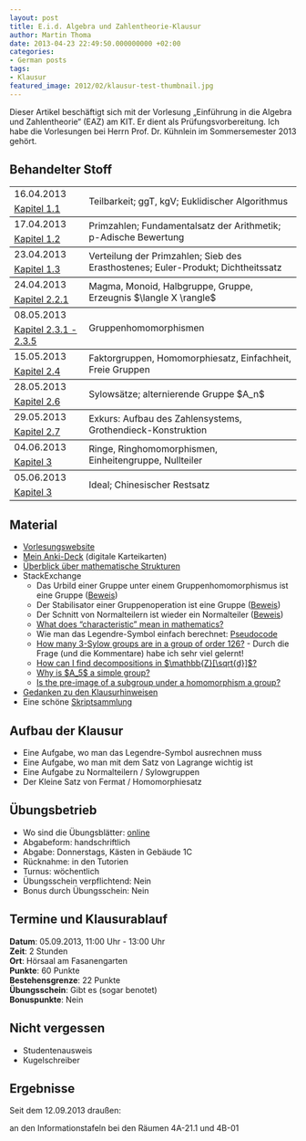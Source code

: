 ```yaml
---
layout: post
title: E.i.d. Algebra und Zahlentheorie-Klausur
author: Martin Thoma
date: 2013-04-23 22:49:50.000000000 +02:00
categories:
- German posts
tags:
- Klausur
featured_image: 2012/02/klausur-test-thumbnail.jpg
---
```

<div class="info">Dieser Artikel besch&auml;ftigt sich mit der Vorlesung &bdquo;Einf&uuml;hrung in die Algebra und Zahlentheorie&ldquo; (EAZ) am KIT. Er dient als Pr&uuml;fungsvorbereitung. Ich habe die Vorlesungen bei Herrn Prof. Dr. K&uuml;hnlein im Sommersemester 2013 geh&ouml;rt.</div>

<h2>Behandelter Stoff</h2>
<table>
<tr>
<td>16.04.2013</td>
<td rowspan="2" style="border-bottom:1px solid black;">Teilbarkeit; ggT, kgV; Euklidischer Algorithmus</td>
</tr>
<tr>
<td style="border-bottom:1px solid black;"><a href="http://www.math.kit.edu/iag3/lehre/einfalgzahl2013s/media/eazskript.pdf#page=7">Kapitel 1.1</a></td>
</tr>

<tr>
<td>17.04.2013</td>
<td rowspan="2" style="border-bottom:1px solid black;">Primzahlen; Fundamentalsatz der Arithmetik; p-Adische Bewertung</td>
</tr>
<tr>
<td style="border-bottom:1px solid black;"><a href="http://www.math.kit.edu/iag3/lehre/einfalgzahl2013s/media/eazskript.pdf#page=11">Kapitel 1.2</a></td>
</tr>

<tr>
<td>23.04.2013</td>
<td rowspan="2" style="border-bottom:1px solid black;">Verteilung der Primzahlen; Sieb des Erasthostenes; Euler-Produkt; Dichtheitssatz</td>
</tr>
<tr>
<td style="border-bottom:1px solid black;"><a href="http://www.math.kit.edu/iag3/lehre/einfalgzahl2013s/media/eazskript.pdf#page=15">Kapitel 1.3</a></td>
</tr>

<tr>
<td>24.04.2013</td>
<td rowspan="2" style="border-bottom:1px solid black;">Magma, Monoid, Halbgruppe, Gruppe, Erzeugnis $\langle X \rangle$</td>
</tr>
<tr>
<td style="border-bottom:1px solid black;"><a href="http://www.math.kit.edu/iag3/lehre/einfalgzahl2013s/media/eazskript.pdf#page=15">Kapitel 2.2.1</a></td>
</tr>

<tr>
<td>08.05.2013</td>
<td rowspan="2" style="border-bottom:1px solid black;">Gruppenhomomorphismen</td>
</tr>
<tr>
<td style="border-bottom:1px solid black;"><a href="http://www.math.kit.edu/iag3/lehre/einfalgzahl2013s/media/eazskript.pdf#page=15">Kapitel 2.3.1 - 2.3.5</a></td>
</tr>

<tr>
<td>15.05.2013</td>
<td rowspan="2" style="border-bottom:1px solid black;">Faktorgruppen, Homomorphiesatz, Einfachheit, Freie Gruppen</td>
</tr>
<tr>
<td style="border-bottom:1px solid black;"><a href="http://www.math.kit.edu/iag3/lehre/einfalgzahl2013s/media/eazskript.pdf#page=40">Kapitel 2.4</a></td>
</tr>

<tr>
<td>28.05.2013</td>
<td rowspan="2" style="border-bottom:1px solid black;">Sylows&auml;tze; alternierende Gruppe $A_n$</td>
</tr>
<tr>
<td style="border-bottom:1px solid black;"><a href="http://www.math.kit.edu/iag3/lehre/einfalgzahl2013s/media/eazskript.pdf#page=51">Kapitel 2.6</a></td>
</tr>

<tr>
<td>29.05.2013</td>
<td rowspan="2" style="border-bottom:1px solid black;">Exkurs: Aufbau des Zahlensystems, Grothendieck-Konstruktion</td>
</tr>
<tr>
<td style="border-bottom:1px solid black;"><a href="http://www.math.kit.edu/iag3/lehre/einfalgzahl2013s/media/eazskript.pdf#page=56">Kapitel 2.7</a></td>
</tr>

<tr>
<td>04.06.2013</td>
<td rowspan="2" style="border-bottom:1px solid black;">Ringe, Ringhomomorphismen, Einheitengruppe, Nullteiler</td>
</tr>
<tr>
<td style="border-bottom:1px solid black;"><a href="http://www.math.kit.edu/iag3/lehre/einfalgzahl2013s/media/eazskript.pdf#page=61">Kapitel 3</a></td>
</tr>

<tr>
<td>05.06.2013</td>
<td rowspan="2" style="border-bottom:1px solid black;">Ideal; Chinesischer Restsatz</td>
</tr>
<tr>
<td style="border-bottom:1px solid black;"><a href="http://www.math.kit.edu/iag3/lehre/einfalgzahl2013s/media/eazskript.pdf#page=65">Kapitel 3</a></td>
</tr>
</table>

<h2>Material</h2>
<ul>
  <li><a href="http://www.math.kit.edu/iag3/lehre/einfalgzahl2013s/de">Vorlesungswebsite</a></li>
  <li><a href="https://ankiweb.net/shared/info/1756853157">Mein Anki-Deck</a> (digitale Karteikarten)</li>
  <li><a href="../mathematische-strukturen/" title="Mathematische Strukturen">&Uuml;berblick &uuml;ber mathematische Strukturen</a></li>
  <li>StackExchange
    <ul>
      <li>Das Urbild einer Gruppe unter einem Gruppenhomomorphismus ist eine Gruppe (<a href="http://math.stackexchange.com/q/476508/6876">Beweis</a>)</li>
      <li>Der Stabilisator einer Gruppenoperation ist eine Gruppe (<a href="../stabilizer-subgroup-subgroup/">Beweis</a>)</li>
      <li>Der Schnitt von Normalteilern ist wieder ein Normalteiler (<a href="../intersection-two-normal-subgroups-normal-subgroup/">Beweis</a>)</li>
      <li><a href="http://math.stackexchange.com/q/479039/6876">What does &ldquo;characteristic&rdquo; mean in mathematics?</a></li>
      <li>Wie man das Legendre-Symbol einfach berechnet: <a href="https://github.com/MartinThoma/LaTeX-examples/tree/master/source-code/Pseudocode/Calculate-Legendre">Pseudocode</a></li>
      <li><a href="http://math.stackexchange.com/q/482158/6876">How many 3-Sylow groups are in a group of order 126?</a> - Durch die Frage (und die Kommentare) habe ich sehr viel gelernt!</li>
      <li><a href="http://math.stackexchange.com/q/483795/6876">How can I find decompositions in $\mathbb{Z}[\sqrt{d}]$?</a></li>
      <li><a href="http://math.stackexchange.com/q/473673/6876">Why is $A_5$ a simple group?</a></li>
      <li><a href="http://math.stackexchange.com/q/476508/6876">Is the pre-image of a subgroup under a homomorphism a group?</a></li>
    </ul>
  </li>
  <li><a href="https://github.com/MartinThoma/LaTeX-examples/tree/master/documents/eaz">Gedanken zu den Klausurhinweisen</a></li>
  <li>Eine sch&ouml;ne <a href="http://schickling.github.io/algorithms/">Skriptsammlung</a></li>
</ul>

<h2>Aufbau der Klausur</h2>
<ul>
  <li>Eine Aufgabe, wo man das Legendre-Symbol ausrechnen muss</li>
  <li>Eine Aufgabe, wo man mit dem Satz von Lagrange wichtig ist</li>
  <li>Eine Aufgabe zu Normalteilern / Sylowgruppen</li>
  <li>Der Kleine Satz von Fermat / Homomorphiesatz</li>
</ul>

<h2>&Uuml;bungsbetrieb</h2>
<ul>
<li>Wo sind die &Uuml;bungsbl&auml;tter: <a href="http://www.math.kit.edu/iag3/lehre/einfalgzahl2013s/de">online</a></li>
<li>Abgabeform: handschriftlich</li>
<li>Abgabe: Donnerstags, K&auml;sten in Geb&auml;ude 1C</li>
<li>R&uuml;cknahme: in den Tutorien</li>
<li>Turnus: w&ouml;chentlich</li>
<li>&Uuml;bungsschein verpflichtend: Nein</li>
<li>Bonus durch &Uuml;bungsschein: Nein</li>
</ul>

<h2>Termine und Klausurablauf</h2>
<strong>Datum</strong>: 05.09.2013, 11:00 Uhr - 13:00 Uhr<br/>
<strong>Zeit</strong>: 2 Stunden<br/>
<strong>Ort</strong>: H&ouml;rsaal am Fasanengarten<br/>
<strong>Punkte</strong>: 60 Punkte<br/>
<strong>Bestehensgrenze</strong>: 22 Punkte<br/>
<strong>&Uuml;bungsschein</strong>: Gibt es (sogar benotet)<br/>
<strong>Bonuspunkte</strong>: Nein<br/>

<h2>Nicht vergessen</h2>
<ul>
  <li>Studentenausweis</li>
  <li>Kugelschreiber</li>
</ul>

<h2>Ergebnisse</h2>
Seit dem 12.09.2013 drau&szlig;en:

an den Informationstafeln bei den R&auml;umen 4A-21.1 und 4B-01
